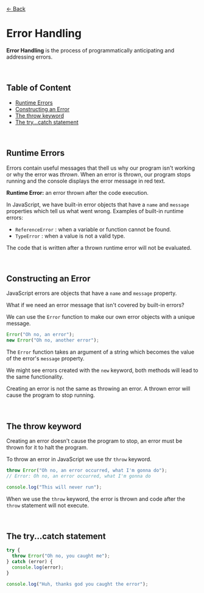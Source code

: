 [&larr; Back](./README.md)

# Error Handling

**Error Handling** is the process of programmatically anticipating and addressing errors.

<br>

## Table of Content

- [Runtime Errors](#runtime-errors)
- [Constructing an Error](#constructing-an-error)
- [The throw keyword](#the-throw-keyword)
- [The try...catch statement](#the-trycatch-statement)

<br>

## Runtime Errors

Errors contain useful messages that thell us why our program isn't working or why the error was _thrown_. When an error is thrown, our program stops running and the console displays the error message in red text.

**Runtime Error:** an error thrown after the code execution.

In JavaScript, we have built-in error objects that have a `name` and `message` properties which tell us what went wrong. Examples of built-in runtime errors:

- `ReferenceError` : when a variable or function cannot be found.
- `TypeError` : when a value is not a valid type.

The code that is written after a thrown runtime error will not be evaluated.

<br>

## Constructing an Error

JavaScript errors are objects that have a `name` and `message` property.

What if we need an error message that isn't covered by built-in errors?

We can use the `Error` function to make our own error objects with a unique message.

```js
Error("Oh no, an error");
new Error("Oh no, another error");
```

The `Error` function takes an argument of a string which becomes the value of the error's `message` property.

We might see errors created with the `new` keyword, both methods will lead to the same functionality.

Creating an error is not the same as throwing an error. A thrown error will cause the program to stop running.

<br>

## The throw keyword

Creating an error doesn't cause the program to stop, an error must be thrown for it to halt the program.

To throw an error in JavaScript we use thr `throw` keyword.

```js
throw Error("Oh no, an error occurred, what I'm gonna do");
// Error: Oh no, an error occurred, what I'm gonna do

console.log("This will never run");
```

When we use the `throw` keyword, the error is thrown and code after the `throw` statement will not execute.

<br>

## The try...catch statement

```js
try {
  throw Error("Oh no, you caught me");
} catch (error) {
  console.log(error);
}

console.log("Huh, thanks god you caught the error");
```

<br>
